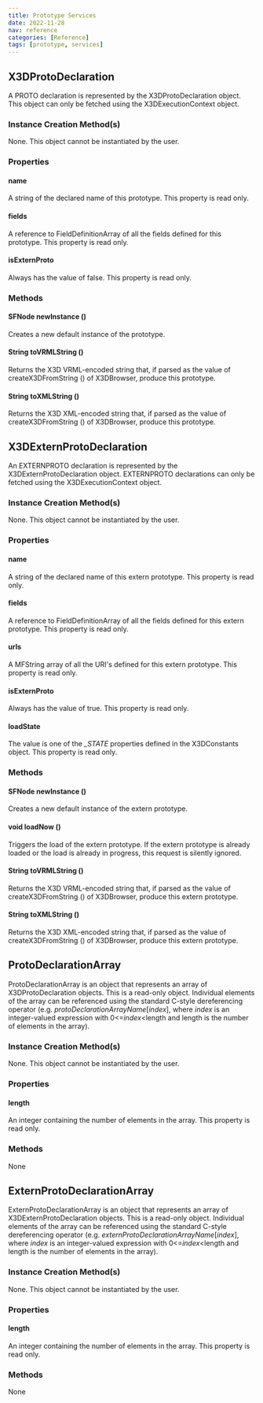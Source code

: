 ```yaml
---
title: Prototype Services
date: 2022-11-28
nav: reference
categories: [Reference]
tags: [prototype, services]
---
```

## X3DProtoDeclaration

A PROTO declaration is represented by the X3DProtoDeclaration object. This object can only be fetched using the X3DExecutionContext object.

### Instance Creation Method\(s\)

None. This object cannot be instantiated by the user.

### Properties

#### **name**

A string of the declared name of this prototype. This property is read only.

#### **fields**

A reference to FieldDefinitionArray of all the fields defined for this prototype. This property is read only.

#### **isExternProto**

Always has the value of false. This property is read only.

### Methods

#### SFNode **newInstance** ()

Creates a new default instance of the prototype.

#### String **toVRMLString** ()

Returns the X3D VRML-encoded string that, if parsed as the value of createX3DFromString () of X3DBrowser, produce this prototype.

#### String **toXMLString** ()

Returns the X3D XML-encoded string that, if parsed as the value of createX3DFromString () of X3DBrowser, produce this prototype.

## X3DExternProtoDeclaration

An EXTERNPROTO declaration is represented by the X3DExternProtoDeclaration object. EXTERNPROTO declarations can only be fetched using the X3DExecutionContext object.

### Instance Creation Method\(s\)

None. This object cannot be instantiated by the user.

### Properties

#### **name**

A string of the declared name of this extern prototype. This property is read only.

#### **fields**

A reference to FieldDefinitionArray of all the fields defined for this extern prototype. This property is read only.

#### **urls**

A MFString array of all the URI's defined for this extern prototype. This property is read only.

#### **isExternProto**

Always has the value of true. This property is read only.

#### **loadState**

The value is one of the *_STATE* properties defined in the X3DConstants object. This property is read only.

### Methods

#### SFNode **newInstance** ()

Creates a new default instance of the extern prototype.

#### void **loadNow** ()

Triggers the load of the extern prototype. If the extern prototype is already loaded or the load is already in progress, this request is silently ignored.

#### String **toVRMLString** ()

Returns the X3D VRML-encoded string that, if parsed as the value of createX3DFromString () of X3DBrowser, produce this extern prototype.

#### String **toXMLString** ()

Returns the X3D XML-encoded string that, if parsed as the value of createX3DFromString () of X3DBrowser, produce this extern prototype.

## ProtoDeclarationArray

ProtoDeclarationArray is an object that represents an array of X3DProtoDeclaration objects. This is a read-only object. Individual elements of the array can be referenced using the standard C-style dereferencing operator (e.g. *protoDeclarationArrayName*[*index*], where *index* is an integer-valued expression with 0\<=*index*\<length and length is the number of elements in the array).

### Instance Creation Method\(s\)

None. This object cannot be instantiated by the user.

### Properties

#### **length**

An integer containing the number of elements in the array. This property is read only.

### Methods

None

## ExternProtoDeclarationArray

ExternProtoDeclarationArray is an object that represents an array of X3DExternProtoDeclaration objects. This is a read-only object. Individual elements of the array can be referenced using the standard C-style dereferencing operator (e.g. *externProtoDeclarationArrayName*[*index*], where *index* is an integer-valued expression with 0\<=*index*\<length and length is the number of elements in the array).

### Instance Creation Method\(s\)

None. This object cannot be instantiated by the user.

### Properties

#### **length**

An integer containing the number of elements in the array. This property is read only.

### Methods

None
